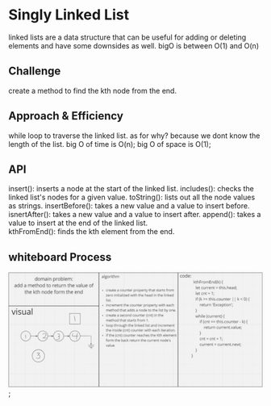 # Singly Linked List
<!-- Short summary or background information -->
linked lists are a data structure that can be useful for adding or deleting elements and have some downsides as well.
bigO is between O(1) and O(n)

## Challenge
<!-- Description of the challenge -->
create a method to find the kth node from the end.  
## Approach & Efficiency
<!-- What approach did you take? Why? What is the Big O space/time for this approach? -->
while loop to traverse the linked list. as for why? because we dont know the length of the list.
big O of time is O(n);
big O of space is O(1);

## API
<!-- Description of each method publicly available to your Linked List -->
insert(): inserts a node at the start of the linked list.
includes(): checks the linked list's nodes for a given value.
toString(): lists out all the node values as strings.
insertBefore(): takes a new value and a value to insert before.
isnertAfter(): takes a new value and a value to insert after.
append(): takes a value to insert at the end of the linked list.  
kthFromEnd(): finds the kth element from the end.
## whiteboard Process  
![whiteboard](./whiteboard.JPG);



